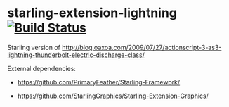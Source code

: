 starling-extension-lightning [![Build Status](https://travis-ci.org/vpmedia/starling-extension-lightning.svg)](https://travis-ci.org/vpmedia/starling-extension-lightning)
============================

Starling version of http://blog.oaxoa.com/2009/07/27/actionscript-3-as3-lightning-thunderbolt-electric-discharge-class/

External dependencies:

* https://github.com/PrimaryFeather/Starling-Framework/

* https://github.com/StarlingGraphics/Starling-Extension-Graphics/
